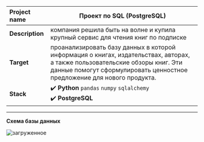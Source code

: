 

Project name           |	Проект по SQL (PostgreSQL)		|
:---                 |---        |
**Description**     | компания решила быть на волне и купила крупный сервис для чтения книг по подписке        |
**Target**       |     проанализировать базу данных в которой информация о книгах, издательствах, авторах, а также пользовательские обзоры книг. Эти данные помогут сформулировать ценностное предложение для нового продукта.       |
**Stack**           |   :heavy_check_mark: **Python** `pandas` `numpy` `sqlalchemy`<br/>:heavy_check_mark: **PostgreSQL**</li></ul> |
---

**Схема базы данных**

![загруженное](https://user-images.githubusercontent.com/110673529/230649230-a6bdddf0-8e08-4847-b85b-fcf298656113.png)

